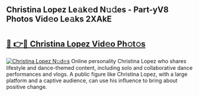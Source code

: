 ## Christina Lopez Le𝚊k𝚎d N𝚞𝚍es - Part-yV8 Photos Vid𝚎o Le𝚊ks 2XAkE

# <h2><a href="http://fbewiy.evod.top/?m=Christina+Lopez">🔗 👉🔴 Christina Lopez Vid𝚎o Ph𝚘t𝚘s</a></h2>

[![Christina Lopez N𝚞d𝚎s](https://i.imgur.com/8V9OHl7.gif)](http://fbewiy.evod.top/?m=Christina+Lopez)
Online personality Christina Lopez who shares lifestyle and dance-themed content, including solo and collaborative dance performances and vlogs. A public figure like Christina Lopez, with a large platform and a captive audience, can use his influence to bring about positive change. 
